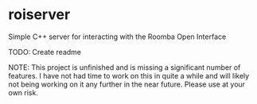 # roiserver
Simple C++ server for interacting with the Roomba Open Interface


TODO: Create readme

NOTE: This project is unfinished and is missing a significant number of features. I have not had time to work on this in quite a while and will likely not being working on it any further in the near future. Please use at your own risk.
